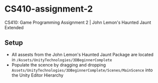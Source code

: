 # CS410-assignment-2

CS410: Game Programming Assignment 2 | John Lemon's Haunted Jaunt Extended

## Setup

- All assests from the John Lemon's Haunted Jaunt Package are located in `/Assets/UnityTechnologies/3DBeginnerComplete`
- Populate the scence by dragging and dropping `Assets/UnityTechnologies/3DBeginnerComplete/Scenes/MainScence` into the Unity Editor Hierarchy
